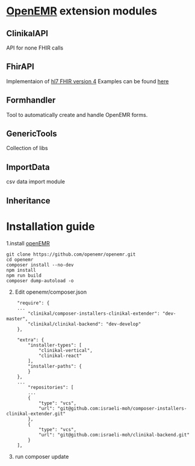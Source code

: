 # [OpenEMR](https://www.open-emr.org) extension modules 

ClinikalAPI
--------------------------------------
API for none FHIR calls

FhirAPI     
--------------------------------------
Implementaion of  [hl7 FHIR version 4](https://www.hl7.org/fhir/) 
Examples can be found [here](https://clinikal-documentation.readthedocs.io/en/latest/api/fhir/#appointment)

Formhandler
--------------------------------------
Tool to automatically create and handle OpenEMR forms. 

GenericTools
--------------------------------------
Collection of libs 	

ImportData
--------------------------------------
csv data import module 

Inheritance
--------------------------------------

# Installation guide 

1.install [openEMR](https://www.open-emr.org)
```
git clone https://github.com/openemr/openemr.git
cd openemr
composer install --no-dev
npm install
npm run build
composer dump-autoload -o
```

2. Edit openemr/composer.json 
```
    "require": {
    ...
        "clinikal/composer-installers-clinikal-extender": "dev-master",
        "clinikal/clinikal-backend": "dev-develop"
    },

    "extra": {
        "installer-types": [
            "clinikal-vertical",
            "clinikal-react"
        ],
        "installer-paths": {
        }
    },
    ...
        "repositories": [
        ...
        {
            "type": "vcs",
            "url": "git@github.com:israeli-moh/composer-installers-clinikal-extender.git"
        },
        {
            "type": "vcs",
            "url": "git@github.com:israeli-moh/clinikal-backend.git"
        }
    ],
```


3. run composer update
